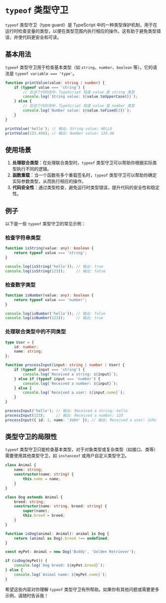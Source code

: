 # `typeof` 类型守卫

`typeof` 类型守卫（type guard）是 TypeScript 中的一种类型保护机制，用于在运行时检查变量的类型，以便在类型范围内执行相应的操作。这有助于避免类型错误，并使代码更安全和可读。

## 基本用法

`typeof` 类型守卫用于检查基本类型（如 `string`、`number`、`boolean` 等）。它的语法是 `typeof variable === 'type'`。

```typescript
function printValue(value: string | number) {
    if (typeof value === 'string') {
        // 在这个代码块中，TypeScript 知道 value 是 string 类型
        console.log(`String value: ${value.toUpperCase()}`);
    } else {
        // 在这个代码块中，TypeScript 知道 value 是 number 类型
        console.log(`Number value: ${value.toFixed(2)}`);
    }
}

printValue('hello'); // 输出: String value: HELLO
printValue(123.456); // 输出: Number value: 123.46
```

## 使用场景

1. **处理联合类型**：在处理联合类型时，`typeof` 类型守卫可以帮助你根据实际类型执行不同的逻辑。
2. **函数重载**：当一个函数有多个重载签名时，`typeof` 类型守卫可以帮助你确定实际参数类型，从而执行相应的操作。
3. **代码安全性**：通过类型检查，避免运行时类型错误，提升代码的安全性和稳定性。

## 例子

以下是一些 `typeof` 类型守卫的常见示例：

### 检查字符串类型

```typescript
function isString(value: any): boolean {
    return typeof value === 'string';
}

console.log(isString('hello')); // 输出: true
console.log(isString(123));     // 输出: false
```

### 检查数字类型

```typescript
function isNumber(value: any): boolean {
    return typeof value === 'number';
}

console.log(isNumber('hello')); // 输出: false
console.log(isNumber(123));     // 输出: true
```

### 处理联合类型中的不同类型

```typescript
type User = {
    id: number;
    name: string;
};

function processInput(input: string | number | User) {
    if (typeof input === 'string') {
        console.log(`Received a string: ${input}`);
    } else if (typeof input === 'number') {
        console.log(`Received a number: ${input}`);
    } else {
        console.log(`Received a user: ${input.name}`);
    }
}

processInput('hello'); // 输出: Received a string: hello
processInput(123);     // 输出: Received a number: 123
processInput({ id: 1, name: 'John' }); // 输出: Received a user: John
```

## 类型守卫的局限性

`typeof` 类型守卫只能检查基本类型，对于对象类型或复杂类型（如接口、类等）需要使用其他类型守卫，如 `instanceof` 或用户自定义类型守卫。

```typescript
class Animal {
    name: string;
    constructor(name: string) {
        this.name = name;
    }
}

class Dog extends Animal {
    breed: string;
    constructor(name: string, breed: string) {
        super(name);
        this.breed = breed;
    }
}

function isDog(animal: Animal): animal is Dog {
    return (animal as Dog).breed !== undefined;
}

const myPet: Animal = new Dog('Buddy', 'Golden Retriever');

if (isDog(myPet)) {
    console.log(`Dog breed: ${myPet.breed}`);
} else {
    console.log(`Animal name: ${myPet.name}`);
}
```

希望这些内容对你理解 `typeof` 类型守卫有所帮助。如果你有其他问题或需要更多示例，请随时告诉我！
